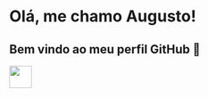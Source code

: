 # Olá, me chamo Augusto! 
## Bem vindo ao meu perfil GitHub 👋

<img src="https://cdn.jsdelivr.net/gh/devicons/devicon/icons/git/git-original.svg" width="40" height="40"/>
